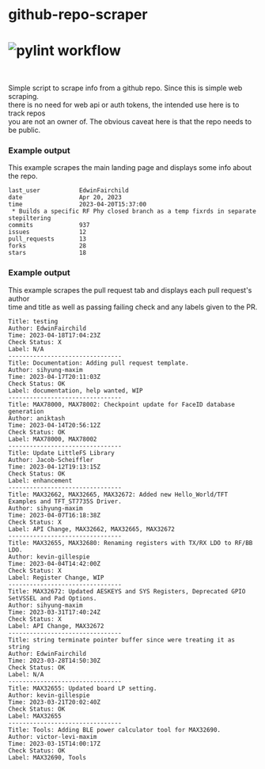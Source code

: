 # github-repo-scraper

# ![pylint workflow](https://github.com/EdwinFairchild/github-repo-scraper/actions/workflows/pylint.yml/badge.svg)
<br>

Simple script to  scrape info from a github repo. Since this  is simple web scraping. <br>
there is no need for web api or auth tokens, the intended use here is to track repos <br>
you are not an owner of. The obvious caveat here is that the repo needs to be public.

### Example output
This example scrapes the main landing page and displays some info about the repo.
```
last_user           EdwinFairchild
date                Apr 20, 2023
time                2023-04-20T15:37:00
 * Builds a specific RF Phy closed branch as a temp fixrds in separate stepiltering
commits             937
issues              12
pull_requests       13
forks               28
stars               18
```
### Example output
This example scrapes the pull request tab and displays each pull request's author <br>
time and title as well as passing failing check and any labels given to the PR.
```
Title: testing
Author: EdwinFairchild
Time: 2023-04-18T17:04:23Z
Check Status: X
Label: N/A
--------------------------------
Title: Documentation: Adding pull request template.
Author: sihyung-maxim
Time: 2023-04-17T20:11:03Z
Check Status: OK
Label: documentation, help wanted, WIP
--------------------------------
Title: MAX78000, MAX78002: Checkpoint update for FaceID database generation
Author: aniktash
Time: 2023-04-14T20:56:12Z
Check Status: OK
Label: MAX78000, MAX78002
--------------------------------
Title: Update LittleFS Library
Author: Jacob-Scheiffler
Time: 2023-04-12T19:13:15Z
Check Status: OK
Label: enhancement
--------------------------------
Title: MAX32662, MAX32665, MAX32672: Added new Hello_World/TFT Examples and TFT_ST7735S Driver.
Author: sihyung-maxim
Time: 2023-04-07T16:18:38Z
Check Status: X
Label: API Change, MAX32662, MAX32665, MAX32672
--------------------------------
Title: MAX32655, MAX32680: Renaming registers with TX/RX LDO to RF/BB LDO.
Author: kevin-gillespie
Time: 2023-04-04T14:42:00Z
Check Status: X
Label: Register Change, WIP
--------------------------------
Title: MAX32672: Updated AESKEYS and SYS Registers, Deprecated GPIO SetVSSEL and Pad Options.
Author: sihyung-maxim
Time: 2023-03-31T17:40:24Z
Check Status: X
Label: API Change, MAX32672
--------------------------------
Title: string terminate pointer buffer since were treating it as string
Author: EdwinFairchild
Time: 2023-03-28T14:50:30Z
Check Status: OK
Label: N/A
--------------------------------
Title: MAX32655: Updated board LP setting.
Author: kevin-gillespie
Time: 2023-03-21T20:02:40Z
Check Status: OK
Label: MAX32655
--------------------------------
Title: Tools: Adding BLE power calculator tool for MAX32690.
Author: victor-levi-maxim
Time: 2023-03-15T14:00:17Z
Check Status: OK
Label: MAX32690, Tools
```
